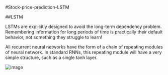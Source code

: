 #Stock-price-prediction-LSTM

##LSTM

LSTMs are explicitly designed to avoid the long-term dependency problem. Remembering information for long periods of time is practically their default behavior, not something they struggle to learn!

All recurrent neural networks have the form of a chain of repeating modules of neural network. In standard RNNs, this repeating module will have a very simple structure, such as a single tanh layer.

![image](https://user-images.githubusercontent.com/58928738/97317030-a1aa0f00-1827-11eb-8372-19b9b0e08fc8.png)

